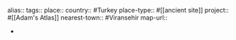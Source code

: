 alias::
tags::
place::
country:: #Turkey 
place-type:: #[[ancient site]] project:: #[[Adam's Atlas]] 
nearest-town:: #Viransehir 
map-url::

-